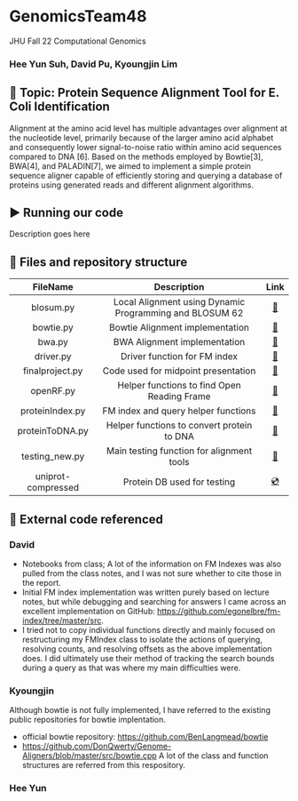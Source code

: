 # GenomicsTeam48
JHU Fall 22 Computational Genomics 
### Hee Yun Suh, David Pu, Kyoungjin Lim 
## 🧬 Topic: Protein Sequence Alignment Tool for E. Coli Identification

Alignment at the amino acid level has multiple advantages over alignment at the nucleotide level, primarily because of the larger amino acid alphabet and consequently lower signal-to-noise ratio within amino acid sequences compared to DNA [6]. Based on the methods employed by Bowtie[3], BWA[4], and PALADIN[7], we aimed to implement a simple protein sequence aligner capable of efficiently storing and querying a database of proteins using generated reads and different alignment algorithms.

##  ▶️ Running our code

Description goes here

## 📂 Files and repository structure

|   FileName     |    Description   |  Link   |
| :-------------: |:-------------:| :-----:|
| blosum.py | Local Alignment using Dynamic Programming and BLOSUM 62 |  [🔗](https://github.com/jinny0909/GenomicsTeam48/blob/main/blosum.py) |
| bowtie.py | Bowtie Alignment implementation | [🔗](https://github.com/jinny0909/GenomicsTeam48/blob/main/bowtie.py) |  |
| bwa.py | BWA Alignment implementation | [🔗](https://github.com/jinny0909/GenomicsTeam48/blob/main/bwa.py)  |
| driver.py | Driver function for FM index | [🔗](https://github.com/jinny0909/GenomicsTeam48/blob/main/driver.py) |
| finalproject.py | Code used for midpoint presentation |  [🔗](https://github.com/jinny0909/GenomicsTeam48/blob/main/finalproject.py) |
| openRF.py | Helper functions to find Open Reading Frame | [🔗](https://github.com/jinny0909/GenomicsTeam48/blob/main/openRF.py) |
| proteinIndex.py | FM index and query helper functions |  [🔗](https://github.com/jinny0909/GenomicsTeam48/blob/main/proteinIndex.py)|
| proteinToDNA.py | Helper functions to convert protein to DNA  |  [🔗](https://github.com/jinny0909/GenomicsTeam48/blob/main/proteinToDNA.py)|
| testing_new.py | Main testing function for alignment tools  |  [🔗](https://github.com/jinny0909/GenomicsTeam48/blob/main/testing_new.py)|
| uniprot-compressed | Protein DB used for testing |  [💿](https://github.com/jinny0909/GenomicsTeam48/blob/main/uniprot-compressed_true_download_true_format_fasta_query_accession_3-2022.12.08-22.52.25.99.fasta.gz)|





## 🔖 External code referenced 

### David
- Notebooks from class; A lot of the information on FM Indexes was also pulled from the class notes, and I was not sure whether to cite those in the report.
- Initial FM index implementation was written purely based on lecture notes, but while debugging and searching for answers I came across an excellent implementation on GitHub: https://github.com/egonelbre/fm-index/tree/master/src. 
- I tried not to copy individual functions directly and mainly focused on restructuring my FMIndex class to isolate the actions of querying, resolving counts, and resolving offsets as the above implementation does. I did ultimately use their method of tracking the search bounds during a query as that was where my main difficulties were.

### Kyoungjin 

Although bowtie is not fully implemented, I have referred to the existing public repositories for bowtie implentation. 
- official bowtie repository:  https://github.com/BenLangmead/bowtie
- https://github.com/DonQwerty/Genome-Aligners/blob/master/src/bowtie.cpp A lot of the class and function structures are referred from this respository. 

### Hee Yun


